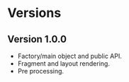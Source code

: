 # Versions

## Version 1.0.0

- Factory/main object and public API.
- Fragment and layout rendering.
- Pre processing.